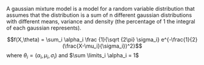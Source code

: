 A gaussian mixture model is a model for a random variable distribution that assumes that the distribution is a sum of n different gaussian distributions with different means, variance and density (the percentage of 1 the integral of each gaussian represents).

$$f(X,\theta) = \sum_i \alpha_i \frac {1}{\sqrt {2\pi} \sigma_i} e^{-\frac{1}{2}(\frac{X-\mu_i}{\sigma_i})^2}$$where $\theta_i = (\alpha_i, \mu_i, \sigma_i)$ and $\sum \limits_i \alpha_i = 1$